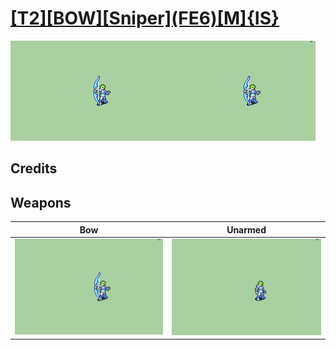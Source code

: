 # [\[T2\]\[BOW\]\[Sniper\]\(FE6\)\[M\]{IS}](./)

<img src="./5.%20Bow/Bow_000.png" alt="[T2][BOW][Sniper](FE6)[M]{IS} standing" />

## Credits



## Weapons


|Bow |Unarmed |
|  :---: | :---: |
| <img alt="Bow animation" src="./5.%20Bow/Bow.gif" /> | <img alt="Unarmed animation" src="./8.%20Unarmed/Unarmed.gif" /> |
